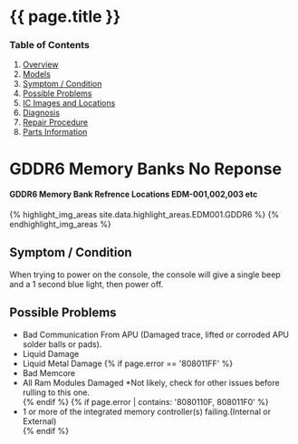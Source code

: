
# {{ page.title }}

### Table of Contents
1. [Overview](#overview)
2. [Models](#models)
3. [Symptom / Condition](#symptom--condition)
4. [Possible Problems](#possible-problems)
5. [IC Images and Locations](#ic-images-and-locations)
6. [Diagnosis](#diagnosis)
6. [Repair Procedure](#repair-procedure)
6. [Parts Information](#parts-information)

# GDDR6 Memory Banks No Reponse

#### GDDR6 Memory Bank Refrence Locations EDM-001,002,003 etc
{% highlight_img_areas site.data.highlight_areas.EDM001.GDDR6 %}
{% endhighlight_img_areas %}

## Symptom / Condition
When trying to power on the console, the console will give a single beep and a 1 second blue light, then power off.

## Possible Problems
- Bad Communication From APU (Damaged trace, lifted or corroded APU solder balls or pads).<br>
- Liquid Damage
- Liquid Metal Damage
{% if page.error == '808011FF' %}
- Bad Memcore<br>
- All Ram Modules Damaged *Not likely, check for other issues before rulling to this one.<br>
{% endif %}
{% if page.error | contains: '8080110F, 808011F0' %}
- 1 or more of the integrated memory controller(s) failing.(Internal or External)<br>
{% endif %}